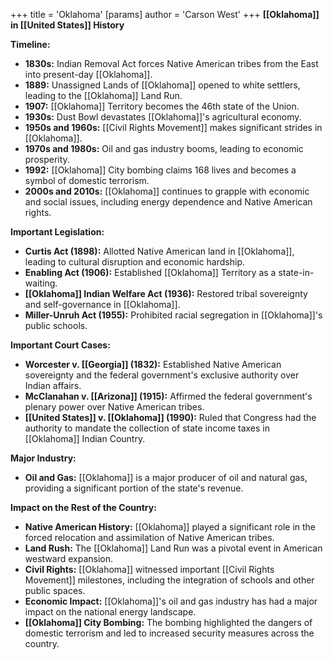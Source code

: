 +++
 title = 'Oklahoma'
[params]
	author = 'Carson West'
+++
**[[Oklahoma]] in [[United States]] History**

**Timeline:**

* **1830s:** Indian Removal Act forces Native American tribes from the East into present-day [[Oklahoma]].
* **1889:** Unassigned Lands of [[Oklahoma]] opened to white settlers, leading to the [[Oklahoma]] Land Run.
* **1907:** [[Oklahoma]] Territory becomes the 46th state of the Union.
* **1930s:** Dust Bowl devastates [[Oklahoma]]'s agricultural economy.
* **1950s and 1960s:** [[Civil Rights Movement]] makes significant strides in [[Oklahoma]].
* **1970s and 1980s:** Oil and gas industry booms, leading to economic prosperity.
* **1992:** [[Oklahoma]] City bombing claims 168 lives and becomes a symbol of domestic terrorism.
* **2000s and 2010s:** [[Oklahoma]] continues to grapple with economic and social issues, including energy dependence and Native American rights.

**Important Legislation:**

* **Curtis Act (1898):** Allotted Native American land in [[Oklahoma]], leading to cultural disruption and economic hardship.
* **Enabling Act (1906):** Established [[Oklahoma]] Territory as a state-in-waiting.
* **[[Oklahoma]] Indian Welfare Act (1936):** Restored tribal sovereignty and self-governance in [[Oklahoma]].
* **Miller-Unruh Act (1955):** Prohibited racial segregation in [[Oklahoma]]'s public schools.

**Important Court Cases:**

* **Worcester v. [[Georgia]] (1832):** Established Native American sovereignty and the federal government's exclusive authority over Indian affairs.
* **McClanahan v. [[Arizona]] (1915):** Affirmed the federal government's plenary power over Native American tribes.
* **[[United States]] v. [[Oklahoma]] (1990):** Ruled that Congress had the authority to mandate the collection of state income taxes in [[Oklahoma]] Indian Country.

**Major Industry:**

* **Oil and Gas:** [[Oklahoma]] is a major producer of oil and natural gas, providing a significant portion of the state's revenue.

**Impact on the Rest of the Country:**

* **Native American History:** [[Oklahoma]] played a significant role in the forced relocation and assimilation of Native American tribes.
* **Land Rush:** The [[Oklahoma]] Land Run was a pivotal event in American westward expansion.
* **Civil Rights:** [[Oklahoma]] witnessed important [[Civil Rights Movement]] milestones, including the integration of schools and other public spaces.
* **Economic Impact:** [[Oklahoma]]'s oil and gas industry has had a major impact on the national energy landscape.
* **[[Oklahoma]] City Bombing:** The bombing highlighted the dangers of domestic terrorism and led to increased security measures across the country.